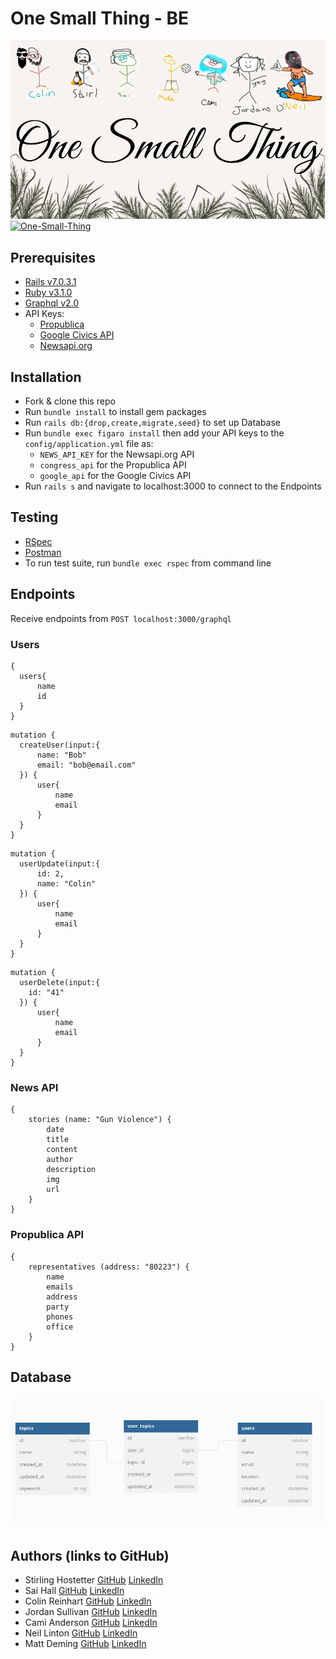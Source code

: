 # One Small Thing - BE
![One Small Thing](/resources/One_Small_Thing.png)
[![One-Small-Thing](https://circleci.com/gh/One-Small-Thing/One-Small-Thing-BE.svg?style=shield)](https://app.circleci.com/pipelines/github/One-Small-Thing/One-Small-Thing-BE)
## Prerequisites
  * [Rails v7.0.3.1](https://rubyonrails.org/)
  * [Ruby v3.1.0](https://ruby-lang.org/en/)
  * [Graphql v2.0](https://graphql.org)
  * API Keys:
    * [Propublica](https://projects.propublica.org/api-docs/congress-api/)
    * [Google Civics API](https://developers.google.com/civic-information)
    * [Newsapi.org](https://newsapi.org/docs/get-started)

## Installation
  * Fork & clone this repo
  * Run `bundle install` to install gem packages
  * Run `rails db:{drop,create,migrate,seed}` to set up Database
  * Run `bundle exec figaro install` then add your API keys to the `config/application.yml` file as:
    * `NEWS_API_KEY` for the Newsapi.org API
    * `congress_api` for the Propublica API
    * `google_api` for the Google Civics API
  * Run `rails s` and navigate to localhost:3000 to connect to the Endpoints

## Testing
  * [RSpec](https://rspec.info/)
  * [Postman](https://www.postman.com/)
  * To run test suite, run `bundle exec rspec` from command line

## Endpoints
  Receive endpoints from `POST localhost:3000/graphql`

### Users
```
{
  users{
      name
      id
  }
}
```
```
mutation {
  createUser(input:{
      name: "Bob"
      email: "bob@email.com"
  }) {
      user{
          name
          email
      }
  }
}
```
```
mutation {
  userUpdate(input:{
      id: 2,
      name: "Colin"
  }) {
      user{
          name
          email
      }
  }
}
```
```
mutation {
  userDelete(input:{
    id: "41"
  }) {
      user{
          name
          email
      }
  }
}
```

### News API
```
{
    stories (name: "Gun Violence") {
        date
        title
        content
        author
        description
        img
        url
    }
}
```
### Propublica API
```
{
    representatives (address: "80223") {
        name
        emails
        address
        party
        phones
        office
    }
}
```

## Database
![Database Schema](/resources/database_schema.png)

## Authors (links to GitHub)
  * Stirling Hostetter
    [GitHub](https://github.com/stirlhoss)
    [LinkedIn](https://www.linkedin.com/in/colin-reinhart-362083218/)
  * Sai Hall
    [GitHub](https://github.com/SaiHall)
    [LinkedIn](https://www.linkedin.com/in/sai-hall-503710237/)
  * Colin Reinhart
    [GitHub](https://github.com/ColinReinhart)
    [LinkedIn](https://www.linkedin.com/in/colin-reinhart-362083218/)
  * Jordan Sullivan
    [GitHub](https://github.com/jordan-sullivan)
    [LinkedIn](https://www.linkedin.com/in/jordan-sullivan-software-developer/)
  * Cami Anderson
    [GitHub](https://github.com/camianderson)
    [LinkedIn](https://www.linkedin.com/in/camianderson/)
  * Neil Linton
    [GitHub](https://github.com/Neil-B-Linton)
    [LinkedIn](https://www.linkedin.com/in/neil-b-linton/)
  * Matt Deming
    [GitHub](https://github.com/Deming-Matt)
    [LinkedIn](https://www.linkedin.com/in/matthew-deming-1b5793a5/)
